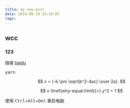 ```yaml
---
title: my new post
date: 2019-08-19 15:19:07
tags:
---
```

## wcc ##
### 123 ###

链接  [baidu](https://www.baidu.com)

<pre>
yarn
</pre>

$$ x = {-b \pm \sqrt{b^2-4ac} \over 2a}. $$

$$
x \href{why-equal.html}{=} y^2 + 1
$$


使用 <kbd>Ctrl</kbd>+<kbd>Alt</kbd>+<kbd>Del</kbd> 重启电脑